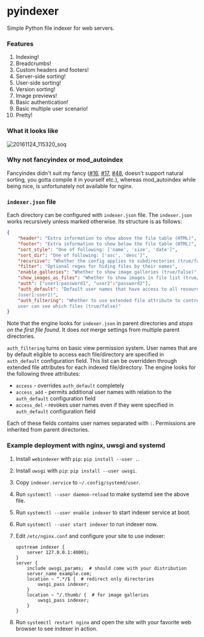 pyindexer
=========

Simple Python file indexer for web servers.


### Features

1. Indexing!
2. Breadcrumbs!
3. Custom headers and footers!
4. Server-side sorting!
5. User-side sorting!
6. Version sorting!
7. Image previews!
8. Basic authentication!
9. Basic multiple user scenario!
10. Pretty!

### What it looks like

![20161124_115320_soq](https://cloud.githubusercontent.com/assets/1045476/20597637/272a5100-b245-11e6-8445-503d2ef4e9e9.png)

### Why not fancyindex or mod\_autoindex

Fancyindex didn't suit my fancy
([#16](https://github.com/aperezdc/ngx-fancyindex/issues/16),
[#17](https://github.com/aperezdc/ngx-fancyindex/issues/17),
[#48](https://github.com/aperezdc/ngx-fancyindex/issues/48), doesn't support
natural sorting, you gotta compile it in yourself etc.), whereas mod\_autoindex
while being nice, is unfortunately not available for nginx.

### `indexer.json` file

Each directory can be configured with `indexer.json` file. The `indexer.json`
works recursively unless marked otherwise. Its structure is as follows:

```json
{
    "header": "Extra information to show above the file table (HTML)",
    "footer": "Extra information to show below the file table (HTML)",
    "sort_style": "One of following: ['name', 'size', 'date']",
    "sort_dir": "One of following: ['asc', 'desc']",
    "recursive": "Whether the config applies to subdirectories (true/false)",
    "filter": "Optional regex for hiding files by their names",
    "enable_galleries": "Whether to show image galleries (true/false)",
    "show_images_as_files": "Whether to show images in file list (true/false)",
    "auth": ["user1:password1", "user2":"password2"],
    "auth_default": "Default user names that have access to all resources
    (user1:user2)",
    "auth_filtering": "Whether to use extended file attribute to control which
    user can see which files (true/false)"
}
```

Note that the engine looks for `indexer.json` in parent directories and *stops
on the first file found*. It does *not* merge settings
from multiple parent directories.

`auth_filtering` turns on basic view permission system. User names that are by
default eligible to access each file/directory are specified in `auth_default`
configuration field. This list can be overridden through extended file
attributes for each indexed file/directory. The engine looks for the following
three attributes:

- `access` - overrides `auth_default` completely
- `access_add` - permits additional user names with relation to the
`auth_default` configuration field
- `access_del` - revokes user names even if they were specified in
`auth_default` configuration field

Each of these fields contains user names separated with `:`.
Permissions are inherited from parent directories.


### Example deployment with nginx, uwsgi and systemd

1. Install `webindexer` with `pip`: `pip install --user .`.
2. Install `uwsgi` with `pip`: `pip install --user uwsgi`.
3. Copy `indexer.service` to `~/.config/systemd/user`.
4. Run `systemctl --user daemon-reload` to make systemd see the above file.
5. Run `systemctl --user enable indexer` to start indexer service at boot.
6. Run `systemctl --user start indexer` to run indexer now.
7. Edit `/etc/nginx.conf` and configure your site to use indexer:

    ```
    upstream indexer {
        server 127.0.0.1:40001;
    }
    server {
        include uwsgi_params;  # should come with your distribution
        server_name example.com;
        location ~ ^.*/$ {  # redirect only directories
            uwsgi_pass indexer;
        }
        location ~ ^/.thumb/ {  # for image galleries
            uwsgi_pass indexer;
        }
    }
    ```

8. Run `systemctl restart nginx` and open the site with your favorite web
   browser to see indexer in action.
